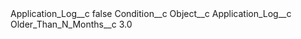 <?xml version="1.0" encoding="UTF-8"?>
<CustomMetadata xmlns="http://soap.sforce.com/2006/04/metadata" xmlns:xsi="http://www.w3.org/2001/XMLSchema-instance" xmlns:xsd="http://www.w3.org/2001/XMLSchema">
    <label>Application_Log__c</label>
    <protected>false</protected>
    <values>
        <field>Condition__c</field>
        <value xsi:nil="true"/>
    </values>
    <values>
        <field>Object__c</field>
        <value xsi:type="xsd:string">Application_Log__c</value>
    </values>
    <values>
        <field>Older_Than_N_Months__c</field>
        <value xsi:type="xsd:double">3.0</value>
    </values>
</CustomMetadata>

